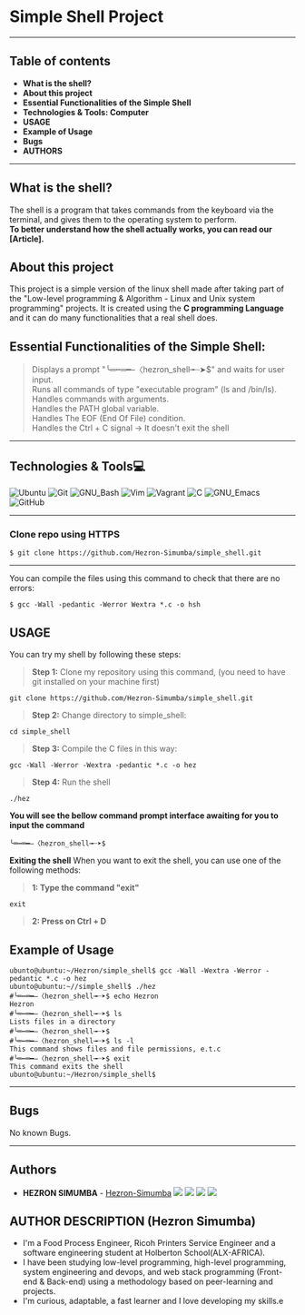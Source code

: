 # Simple Shell Project

****
## Table of contents
 - **What is the shell?**
 - **About this project**
 - **Essential Functionalities of the Simple Shell**
 - **Technologies & Tools: Computer**
 - **USAGE**
 - **Example of Usage**
 - **Bugs**
 - **AUTHORS**
 ****

## What is the shell?
The shell is a program that takes commands from the keyboard via the terminal, and gives them to the operating system to perform.\
**To better understand how the shell actually works, you can read our [Article].**

## About this project
This project is a simple version of the linux shell made after taking part of the "Low-level programming & Algorithm - Linux and Unix system programming" projects.
It is created using the **C programming Language** and it can do many functionalities that a real shell does.

## Essential Functionalities of the Simple Shell:
> Displays a prompt "╰═┅═━–〈hezron_shell╼┈➤$" and waits for user input.\
> Runs all commands of type "executable program" (ls and /bin/ls).\
> Handles commands with arguments.\
> Handles the PATH global variable.\
> Handles The EOF (End Of File) condition.\
> Handles the Ctrl + C signal -> It doesn't exit the shell

****
## Technologies & Tools:computer:

![Ubuntu](https://img.shields.io/badge/≡-Ubuntu-E95420?&style=flat-square&logo=Ubuntu&labelColor=282828)
![Git](https://img.shields.io/badge/≡-Git-F05032?logo=git&style=flat-square&labelColor=282828)
![GNU_Bash](https://img.shields.io/badge/≡-GNU_Bash-4EAA25?logo=GNU-Bash&style=flat-square&labelColor=282828)
![Vim](https://img.shields.io/badge/≡-Vim-019733?logo=Vim&style=flat-square&logoColor=019733&labelColor=282828)
![Vagrant](https://img.shields.io/badge/≡-Vagrant-1563FF?logo=Vagrant&style=flat-square&logoColor=1563FF&labelColor=282828)
![C](https://img.shields.io/badge/≡-C-A8B9CC?logo=C&style=flat-square&labelColor=282828)
![GNU_Emacs](https://img.shields.io/badge/≡-GNU_Emacs-7F5AB6?logo=GNU-Emacs&style=flat-square&labelColor=282828)
![GitHub](https://img.shields.io/badge/≡-GitHub-181717?logo=GitHub&style=flat-square&labelColor=282828)

---

### Clone repo using HTTPS
```
$ git clone https://github.com/Hezron-Simumba/simple_shell.git
```
---

You can compile the files using this command to check that there are no errors:
```
$ gcc -Wall -pedantic -Werror Wextra *.c -o hsh
```

## USAGE
You can try my shell by following these steps:
> **Step 1:** Clone my repository using this command, (you need to have git installed on your machine first)
````
git clone https://github.com/Hezron-Simumba/simple_shell.git
````
> **Step 2:** Change directory to simple_shell:
````
cd simple_shell
````
> **Step 3:** Compile the C files in this way:
````
gcc -Wall -Werror -Wextra -pedantic *.c -o hez
````
> **Step 4:** Run the shell
````
./hez
````
 **You will see the bellow command prompt interface awaiting for you to input the command**
````
╰═┅═━–〈hezron_shell╼┈➤$
````
**Exiting the shell**
When you want to exit the shell, you can use one of the following methods:
> **1: Type the command "exit"**
````
exit
````
> **2: Press on Ctrl + D**

## Example of Usage
````
ubunto@ubuntu:~/Hezron/simple_shell$ gcc -Wall -Wextra -Werror -pedantic *.c -o hez
ubunto@ubuntu:~//simple_shell$ ./hez
#╰═┅═━–〈hezron_shell╼┈➤$ echo Hezron
Hezron
#╰═┅═━–〈hezron_shell╼┈➤$ ls
Lists files in a directory
#╰═┅═━–〈hezron_shell╼┈➤$
#╰═┅═━–〈hezron_shell╼┈➤$ ls -l
This command shows files and file permissions, e.t.c
#╰═┅═━–〈hezron_shell╼┈➤$ exit
This command exits the shell
ubunto@ubuntu:~/Hezron/simple_shell$
````
---

## Bugs
No known Bugs.

----
## Authors
* **HEZRON SIMUMBA** - [Hezron-Simumba](https://github.com/Hezron-Simumba)
  [<img src="https://img.shields.io/badge/Portfolio-20d6fe.svg?&style=plastic"/>](https://hezron-simumba.github.io/)
[<img src="https://img.shields.io/badge/Twitter-1DA1F2.svg?&style=plastic&logo=twitter&logoColor=white"/>](https://twitter.com/Hezron_Simumba)
[<img src="https://img.shields.io/badg/Linkedin-0A66C2.svg?&style=plastic&logo=linkedin&logoColor=white"/>](https://www.linkedin.com/in/hezron-simumba-b1342419a)
[<img src="https://img.shields.io/badge/GitHub-181717.svg?&style=plastic&logo=github&logoColor=white"/>](https://github.com/Hezron-Simumba)

## AUTHOR DESCRIPTION (Hezron Simumba)
 - I'm a Food Process Engineer, Ricoh Printers Service Engineer and a software engineering student at Holberton School(ALX-AFRICA).
  - I have been studying low-level programming, high-level
 programming, system engineering and devops, and web
 stack programming (Front-end & Back-end) using a
 methodology based on peer-learning and projects.
  - I'm curious, adaptable, a fast learner and I love developing my skills.e
